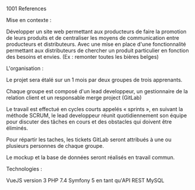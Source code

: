 1001 References

Mise en contexte :

Développer un site web permettant aux producteurs de faire la promotion de leurs produits et de centraliser les moyens de communication entre producteurs et distributeurs.
Avec une mise en place d'une fonctionnalité permettant aux distributeurs de chercher un produit particulier en fonction des besoins et envies. (Ex : remonter toutes les bières belges)

L'organisation :

Le projet sera étalé sur un 1 mois par deux groupes de trois apprenants.

Chaque groupe est composé d'un lead developpeur, un gestionnaire de la relation client et un responsable merge project (GitLab)

Le travail est effectué en cycles courts appelés « sprints », en suivant la méthode SCRUM, le lead developpeur réunit quotidiennement son équipe pour discuter des tâches en cours et des obstacles qui doivent être éliminés.

Pour répartir les taches, les tickets GitLab seront attribués à une ou plusieurs personnes de chaque groupe.

Le mockup et la base de données seront réalisés en travail commun.


Technologies :

VueJS version 3
PHP 7.4
Symfony 5 en tant qu'API REST
MySQL

